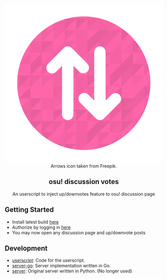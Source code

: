 <p align="center">
    <img src="https://raw.githubusercontent.com/rorre/osu-discussion-votes/main/img/icon.png">
    <br />
    Arrows icon taken from Freepik.
</p>

<h2 align="center">osu! discussion votes</h2>
<p align="center">An userscript to inject up/downvotes feature to osu! discussion page</p>

## Getting Started

- Install latest build [here](https://gist.github.com/rorre/3e2c94442d31a12e857fb02b2942529f/raw/modvotes.user.js)
- Authorize by logging in [here](https://votes.rorre.xyz/auth)
- You may now open any discussion page and up/downvote posts

## Development

- [userscript](./userscript/): Code for the userscript.
- [server-go](./server-go/): Server implementation written in Go.
- [server](./server/): Original server written in Python. (No longer used)
